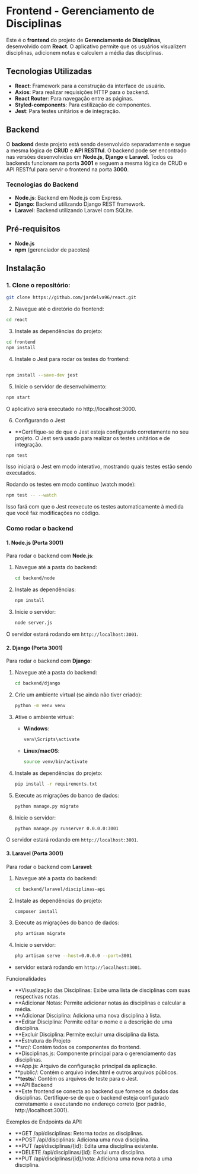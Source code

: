 # Frontend - Gerenciamento de Disciplinas

Este é o **frontend** do projeto de **Gerenciamento de Disciplinas**, desenvolvido com **React**. O aplicativo permite que os usuários visualizem disciplinas, adicionem notas e calculem a média das disciplinas.

## Tecnologias Utilizadas

- **React**: Framework para a construção da interface de usuário.
- **Axios**: Para realizar requisições HTTP para o backend.
- **React Router**: Para navegação entre as páginas.
- **Styled-components**: Para estilização de componentes.
- **Jest**: Para testes unitários e de integração.

## Backend

O **backend** deste projeto está sendo desenvolvido separadamente e segue a mesma lógica de **CRUD** e **API RESTful**. O backend pode ser encontrado nas versões desenvolvidas em **Node.js**, **Django** e **Laravel**. Todos os backends funcionam na porta **3001** e seguem a mesma lógica de CRUD e API RESTful para servir o frontend na porta **3000**.

### Tecnologias do Backend

- **Node.js**: Backend em Node.js com Express.
- **Django**: Backend utilizando Django REST framework.
- **Laravel**: Backend utilizando Laravel com SQLite.

## Pré-requisitos

- **Node.js**
- **npm** (gerenciador de pacotes)

## Instalação

### 1. Clone o repositório:

```bash
git clone https://github.com/jardelva96/react.git
```
2. Navegue até o diretório do frontend:
```bash
cd react
```
3. Instale as dependências do projeto:
```bash
cd frontend
npm install
```
4. Instale o Jest para rodar os testes do frontend:
```bash

npm install --save-dev jest
```
5. Inicie o servidor de desenvolvimento:
```bash
npm start
```
O aplicativo será executado no http://localhost:3000.

6. Configurando o Jest
- **Certifique-se de que o Jest esteja configurado corretamente no seu projeto. O Jest será usado para realizar os testes unitários e de integração.
```bash
npm test
```
Isso iniciará o Jest em modo interativo, mostrando quais testes estão sendo executados.

Rodando os testes em modo contínuo (watch mode):
```bash
npm test -- --watch
```
Isso fará com que o Jest reexecute os testes automaticamente à medida que você faz modificações no código.

### Como rodar o backend

#### 1. **Node.js** (Porta 3001)

Para rodar o backend com **Node.js**:

1. Navegue até a pasta do backend:

    ```bash
    cd backend/node
    ```

2. Instale as dependências:

    ```bash
    npm install
    ```

3. Inicie o servidor:

    ```bash
    node server.js
    ```

O servidor estará rodando em `http://localhost:3001`.

#### 2. **Django** (Porta 3001)

Para rodar o backend com **Django**:

1. Navegue até a pasta do backend:

    ```bash
    cd backend/django
    ```

2. Crie um ambiente virtual (se ainda não tiver criado):

    ```bash
    python -m venv venv
    ```

3. Ative o ambiente virtual:

    - **Windows**:

        ```bash
        venv\Scripts\activate
        ```

    - **Linux/macOS**:

        ```bash
        source venv/bin/activate
        ```

4. Instale as dependências do projeto:

    ```bash
    pip install -r requirements.txt
    ```

5. Execute as migrações do banco de dados:

    ```bash
    python manage.py migrate
    ```

6. Inicie o servidor:

    ```bash
    python manage.py runserver 0.0.0.0:3001
    ```

O servidor estará rodando em `http://localhost:3001`.

#### 3. **Laravel** (Porta 3001)

Para rodar o backend com **Laravel**:

1. Navegue até a pasta do backend:
    ```bash
    cd backend/laravel/disciplinas-api
    ```

2. Instale as dependências do projeto:
    ```bash
    composer install
    ```

3. Execute as migrações do banco de dados:
    ```bash
    php artisan migrate
    ```

4. Inicie o servidor:
    ```bash
    php artisan serve --host=0.0.0.0 --port=3001
    ```
- servidor estará rodando em `http://localhost:3001`.

Funcionalidades
- **Visualização das Disciplinas: Exibe uma lista de disciplinas com suas respectivas notas.
- **Adicionar Notas: Permite adicionar notas às disciplinas e calcular a média.
- **Adicionar Disciplina: Adiciona uma nova disciplina à lista.
- **Editar Disciplina: Permite editar o nome e a descrição de uma disciplina.
- **Excluir Disciplina: Permite excluir uma disciplina da lista.
- **Estrutura do Projeto
- **src/: Contém todos os componentes do frontend.
- **Disciplinas.js: Componente principal para o gerenciamento das disciplinas.
- **App.js: Arquivo de configuração principal da aplicação.
- **public/: Contém o arquivo index.html e outros arquivos públicos.
- **__tests__/: Contém os arquivos de teste para o Jest.
- **API Backend
- **Este frontend se conecta ao backend que fornece os dados das disciplinas. Certifique-se de que o backend esteja configurado corretamente e executando no endereço correto (por padrão, http://localhost:3001).

Exemplos de Endpoints da API:
- **GET /api/disciplinas: Retorna todas as disciplinas.
- **POST /api/disciplinas: Adiciona uma nova disciplina.
- **PUT /api/disciplinas/{id}: Edita uma disciplina existente.
- **DELETE /api/disciplinas/{id}: Exclui uma disciplina.
- **PUT /api/disciplinas/{id}/nota: Adiciona uma nova nota a uma disciplina.
